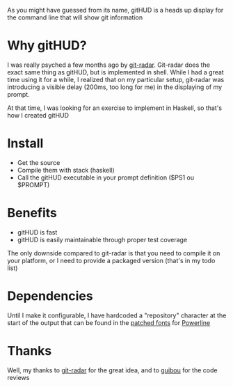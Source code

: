 As you might have guessed from its name, gitHUD is a heads up display for the
command line that will show git information

# Why gitHUD?

I was really psyched a few months ago by
[git-radar](https://github.com/michaeldfallen/git-radar). Git-radar does the exact
same thing as gitHUD, but is implemented in shell. While I had a great time
using it for a while, I realized that on my particular setup, git-radar was
introducing a visible delay (200ms, too long for me) in the displaying of my
prompt.

At that time, I was looking for an exercise to implement in Haskell, so that's
how I created gitHUD

# Install

* Get the source
* Compile them with stack (haskell)
* Call the gitHUD executable in your prompt definition ($PS1 ou $PROMPT)

# Benefits

- gitHUD is fast
- gitHUD is easily maintainable through proper test coverage

The only downside compared to git-radar is that you need to compile it on your
platform, or I need to provide a packaged version (that's in my todo list)

# Dependencies

Until I make it configurable, I have hardcoded a "repository" character at the
start of the output that can be found in the [patched
fonts](https://github.com/powerline/fonts) for
[Powerline](https://github.com/powerline/powerline)

# Thanks

Well, my thanks to [git-radar](https://github.com/michaeldfallen/git-radar) for the great idea, and to
[guibou](https://github.com/guibou) for the code
reviews


